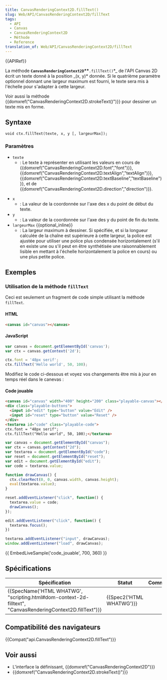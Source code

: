 ```yaml
---
title: CanvasRenderingContext2D.fillText()
slug: Web/API/CanvasRenderingContext2D/fillText
tags:
  - API
  - Canvas
  - CanvasRenderingContext2D
  - Méthode
  - Reference
translation_of: Web/API/CanvasRenderingContext2D/fillText
---
```

{{APIRef}}

La méthode **`CanvasRenderingContext2D`\*\***`.fillText()`\*_ de l'API Canvas 2D écrit un texte donné à la position _(x, y)\* donnée. Si le quatrième paramètre optionnel donnant une largeur maximum est fourni, le texte sera mis à l'échelle pour s'adapter à cette largeur.

Voir aussi la méthode {{domxref("CanvasRenderingContext2D.strokeText()")}} pour dessiner un texte mis en forme.

## Syntaxe

    void ctx.fillText(texte, x, y [, largeurMax]);

### Paramètres

- `texte`
  - : Le texte à représenter en utilisant les valeurs en cours de {{domxref("CanvasRenderingContext2D.font","font")}}, {{domxref("CanvasRenderingContext2D.textAlign","textAlign")}}, {{domxref("CanvasRenderingContext2D.textBaseline","textBaseline")}}, et de {{domxref("CanvasRenderingContext2D.direction","direction")}}.

<!---->

- `x`
  - : La valeur de la coordonnée sur l'axe des x du point de début du texte.
- `y`
  - : La valeur de la coordonnée sur l'axe des y du point de fin du texte.
- `largeurMax` {{optional_inline}}
  - : La largeur maximum à dessiner. Si spécifiée, et si la longueur calculée de la chaîne est supérieure à cette largeur, la police est ajustée pour utiliser une police plus condensée horizontalement (s'il en existe une ou s'il peut en être synthétisée une raisonnablement lisible en mettant à l'échelle horizontalement la police en cours) ou une plus petite police.

## Exemples

### Utilisation de la méthode `fillText`

Ceci est seulement un fragment de code simple utilisant la méthode `fillText`.

#### HTML

```html
<canvas id="canvas"></canvas>
```

#### JavaScript

```js
var canvas = document.getElementById('canvas');
var ctx = canvas.getContext('2d');

ctx.font = '48px serif';
ctx.fillText('Hello world', 50, 100);
```

Modifiez le code ci-dessous et voyez vos changements être mis à jour en temps réel dans le canevas :

#### Code jouable

```html hidden
<canvas id="canvas" width="400" height="200" class="playable-canvas"></canvas>
<div class="playable-buttons">
  <input id="edit" type="button" value="Edit" />
  <input id="reset" type="button" value="Reset" />
</div>
<textarea id="code" class="playable-code">
ctx.font = "48px serif";
ctx.fillText("Hello world", 50, 100);</textarea>
```

```js hidden
var canvas = document.getElementById("canvas");
var ctx = canvas.getContext("2d");
var textarea = document.getElementById("code");
var reset = document.getElementById("reset");
var edit = document.getElementById("edit");
var code = textarea.value;

function drawCanvas() {
  ctx.clearRect(0, 0, canvas.width, canvas.height);
  eval(textarea.value);
}

reset.addEventListener("click", function() {
  textarea.value = code;
  drawCanvas();
});

edit.addEventListener("click", function() {
  textarea.focus();
})

textarea.addEventListener("input", drawCanvas);
window.addEventListener("load", drawCanvas);
```

{{ EmbedLiveSample('code_jouable', 700, 360) }}

## Spécifications

| Spécification                                                                                                                                | Statut                           | Commentaire |
| -------------------------------------------------------------------------------------------------------------------------------------------- | -------------------------------- | ----------- |
| {{SpecName('HTML WHATWG', "scripting.html#dom-context-2d-filltext", "CanvasRenderingContext2D.fillText")}} | {{Spec2('HTML WHATWG')}} |             |

## Compatibilité des navigateurs

{{Compat("api.CanvasRenderingContext2D.fillText")}}

## Voir aussi

- L'interface la définissant, {{domxref("CanvasRenderingContext2D")}}
- {{domxref("CanvasRenderingContext2D.strokeText()")}}
